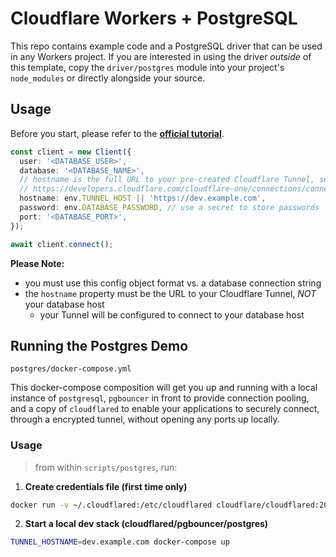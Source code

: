 # Cloudflare Workers + PostgreSQL

This repo contains example code and a PostgreSQL driver that can be used in any Workers project. If
you are interested in using the driver _outside_ of this template, copy the `driver/postgres` module
into your project's `node_modules` or directly alongside your source.

## Usage

Before you start, please refer to the **[official tutorial](https://developers.cloudflare.com/workers/tutorials/query-postgres-from-workers-using-database-connectors)**.

```typescript
const client = new Client({
  user: '<DATABASE_USER>',
  database: '<DATABASE_NAME>',
  // hostname is the full URL to your pre-created Cloudflare Tunnel, see documentation here:
  // https://developers.cloudflare.com/cloudflare-one/connections/connect-apps/create-tunnel
  hostname: env.TUNNEL_HOST || 'https://dev.example.com',
  password: env.DATABASE_PASSWORD, // use a secret to store passwords
  port: '<DATABASE_PORT>',
});

await client.connect();
```

**Please Note:**

- you must use this config object format vs. a database connection string
- the `hostname` property must be the URL to your Cloudflare Tunnel, _NOT_ your database host
  - your Tunnel will be configured to connect to your database host

## Running the Postgres Demo

`postgres/docker-compose.yml`

This docker-compose composition will get you up and running with a local instance of `postgresql`,
`pgbouncer` in front to provide connection pooling, and a copy of `cloudflared` to enable your
applications to securely connect, through a encrypted tunnel, without opening any ports up locally.

### Usage

> from within `scripts/postgres`, run:

1. **Create credentials file (first time only)**

```sh
docker run -v ~/.cloudflared:/etc/cloudflared cloudflare/cloudflared:2021.10.5 login
```

2. **Start a local dev stack (cloudflared/pgbouncer/postgres)**

```sh
TUNNEL_HOSTNAME=dev.example.com docker-compose up
```
